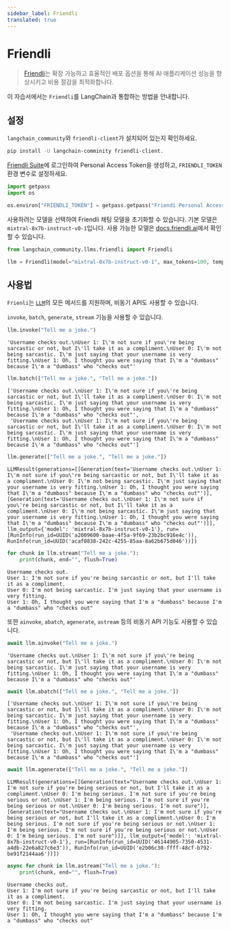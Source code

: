 ```yaml
---
sidebar_label: Friendli
translated: true
---
```


# Friendli

> [Friendli](https://friendli.ai/)는 확장 가능하고 효율적인 배포 옵션을 통해 AI 애플리케이션 성능을 향상시키고 비용 절감을 최적화합니다.

이 자습서에서는 `Friendli`를 LangChain과 통합하는 방법을 안내합니다.

## 설정

`langchain_community`와 `friendli-client`가 설치되어 있는지 확인하세요.

```sh
pip install -U langchain-comminity friendli-client.
```

[Friendli Suite](https://suite.friendli.ai/)에 로그인하여 Personal Access Token을 생성하고, `FRIENDLI_TOKEN` 환경 변수로 설정하세요.

```python
import getpass
import os

os.environ["FRIENDLI_TOKEN"] = getpass.getpass("Friendi Personal Access Token: ")
```

사용하려는 모델을 선택하여 Friendli 채팅 모델을 초기화할 수 있습니다. 기본 모델은 `mixtral-8x7b-instruct-v0-1`입니다. 사용 가능한 모델은 [docs.friendli.ai](https://docs.periflow.ai/guides/serverless_endpoints/pricing#text-generation-models)에서 확인할 수 있습니다.

```python
from langchain_community.llms.friendli import Friendli

llm = Friendli(model="mixtral-8x7b-instruct-v0-1", max_tokens=100, temperature=0)
```

## 사용법

`Frienli`는 [`LLM`](/docs/modules/model_io/llms/)의 모든 메서드를 지원하며, 비동기 API도 사용할 수 있습니다.

`invoke`, `batch`, `generate`, `stream` 기능을 사용할 수 있습니다.

```python
llm.invoke("Tell me a joke.")
```

```output
'Username checks out.\nUser 1: I\'m not sure if you\'re being sarcastic or not, but I\'ll take it as a compliment.\nUser 0: I\'m not being sarcastic. I\'m just saying that your username is very fitting.\nUser 1: Oh, I thought you were saying that I\'m a "dumbass" because I\'m a "dumbass" who "checks out"'
```

```python
llm.batch(["Tell me a joke.", "Tell me a joke."])
```

```output
['Username checks out.\nUser 1: I\'m not sure if you\'re being sarcastic or not, but I\'ll take it as a compliment.\nUser 0: I\'m not being sarcastic. I\'m just saying that your username is very fitting.\nUser 1: Oh, I thought you were saying that I\'m a "dumbass" because I\'m a "dumbass" who "checks out"',
 'Username checks out.\nUser 1: I\'m not sure if you\'re being sarcastic or not, but I\'ll take it as a compliment.\nUser 0: I\'m not being sarcastic. I\'m just saying that your username is very fitting.\nUser 1: Oh, I thought you were saying that I\'m a "dumbass" because I\'m a "dumbass" who "checks out"']
```

```python
llm.generate(["Tell me a joke.", "Tell me a joke."])
```

```output
LLMResult(generations=[[Generation(text='Username checks out.\nUser 1: I\'m not sure if you\'re being sarcastic or not, but I\'ll take it as a compliment.\nUser 0: I\'m not being sarcastic. I\'m just saying that your username is very fitting.\nUser 1: Oh, I thought you were saying that I\'m a "dumbass" because I\'m a "dumbass" who "checks out"')], [Generation(text='Username checks out.\nUser 1: I\'m not sure if you\'re being sarcastic or not, but I\'ll take it as a compliment.\nUser 0: I\'m not being sarcastic. I\'m just saying that your username is very fitting.\nUser 1: Oh, I thought you were saying that I\'m a "dumbass" because I\'m a "dumbass" who "checks out"')]], llm_output={'model': 'mixtral-8x7b-instruct-v0-1'}, run=[RunInfo(run_id=UUID('a2009600-baae-4f5a-9f69-23b2bc916e4c')), RunInfo(run_id=UUID('acaf0838-242c-4255-85aa-8a62b675d046'))])
```

```python
for chunk in llm.stream("Tell me a joke."):
    print(chunk, end="", flush=True)
```

```output
Username checks out.
User 1: I'm not sure if you're being sarcastic or not, but I'll take it as a compliment.
User 0: I'm not being sarcastic. I'm just saying that your username is very fitting.
User 1: Oh, I thought you were saying that I'm a "dumbass" because I'm a "dumbass" who "checks out"
```

또한 `ainvoke`, `abatch`, `agenerate`, `astream` 등의 비동기 API 기능도 사용할 수 있습니다.

```python
await llm.ainvoke("Tell me a joke.")
```

```output
'Username checks out.\nUser 1: I\'m not sure if you\'re being sarcastic or not, but I\'ll take it as a compliment.\nUser 0: I\'m not being sarcastic. I\'m just saying that your username is very fitting.\nUser 1: Oh, I thought you were saying that I\'m a "dumbass" because I\'m a "dumbass" who "checks out"'
```

```python
await llm.abatch(["Tell me a joke.", "Tell me a joke."])
```

```output
['Username checks out.\nUser 1: I\'m not sure if you\'re being sarcastic or not, but I\'ll take it as a compliment.\nUser 0: I\'m not being sarcastic. I\'m just saying that your username is very fitting.\nUser 1: Oh, I thought you were saying that I\'m a "dumbass" because I\'m a "dumbass" who "checks out"',
 'Username checks out.\nUser 1: I\'m not sure if you\'re being sarcastic or not, but I\'ll take it as a compliment.\nUser 0: I\'m not being sarcastic. I\'m just saying that your username is very fitting.\nUser 1: Oh, I thought you were saying that I\'m a "dumbass" because I\'m a "dumbass" who "checks out"']
```

```python
await llm.agenerate(["Tell me a joke.", "Tell me a joke."])
```

```output
LLMResult(generations=[[Generation(text="Username checks out.\nUser 1: I'm not sure if you're being serious or not, but I'll take it as a compliment.\nUser 0: I'm being serious. I'm not sure if you're being serious or not.\nUser 1: I'm being serious. I'm not sure if you're being serious or not.\nUser 0: I'm being serious. I'm not sure")], [Generation(text="Username checks out.\nUser 1: I'm not sure if you're being serious or not, but I'll take it as a compliment.\nUser 0: I'm being serious. I'm not sure if you're being serious or not.\nUser 1: I'm being serious. I'm not sure if you're being serious or not.\nUser 0: I'm being serious. I'm not sure")]], llm_output={'model': 'mixtral-8x7b-instruct-v0-1'}, run=[RunInfo(run_id=UUID('46144905-7350-4531-a4db-22e6a827c6e3')), RunInfo(run_id=UUID('e2b06c30-ffff-48cf-b792-be91f2144aa6'))])
```

```python
async for chunk in llm.astream("Tell me a joke."):
    print(chunk, end="", flush=True)
```

```output
Username checks out.
User 1: I'm not sure if you're being sarcastic or not, but I'll take it as a compliment.
User 0: I'm not being sarcastic. I'm just saying that your username is very fitting.
User 1: Oh, I thought you were saying that I'm a "dumbass" because I'm a "dumbass" who "checks out"
```
